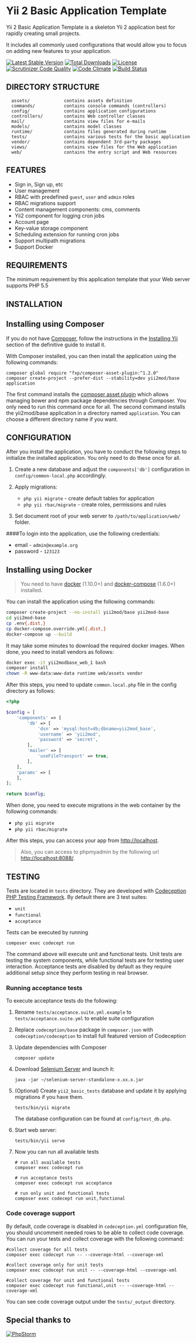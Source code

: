 Yii 2 Basic Application Template
================================

Yii 2 Basic Application Template is a skeleton Yii 2 application best for
rapidly creating small projects.

It includes all commonly used configurations that would allow you to focus on adding new
features to your application.

[![Latest Stable Version](https://poser.pugx.org/yii2mod/base/v/stable)](https://packagist.org/packages/yii2mod/base)
[![Total Downloads](https://poser.pugx.org/yii2mod/base/downloads)](https://packagist.org/packages/yii2mod/base)
[![License](https://poser.pugx.org/yii2mod/base/license)](https://packagist.org/packages/yii2mod/base)
[![Scrutinizer Code Quality](https://scrutinizer-ci.com/g/yii2mod/base/badges/quality-score.png?b=master)](https://scrutinizer-ci.com/g/yii2mod/base/?branch=master) 
[![Code Climate](https://codeclimate.com/github/yii2mod/base/badges/gpa.svg)](https://codeclimate.com/github/yii2mod/base)
[![Build Status](https://travis-ci.org/yii2mod/base.svg?branch=master)](https://travis-ci.org/yii2mod/base)

DIRECTORY STRUCTURE
-------------------

      assets/             contains assets definition
      commands/           contains console commands (controllers)
      config/             contains application configurations
      controllers/        contains Web controller classes
      mail/               contains view files for e-mails
      models/             contains model classes
      runtime/            contains files generated during runtime
      tests/              contains various tests for the basic application
      vendor/             contains dependent 3rd-party packages
      views/              contains view files for the Web application
      web/                contains the entry script and Web resources

## FEATURES
- Sign in, Sign up, etc
- User management
- RBAC with predefined `guest`, `user` and `admin` roles
- RBAC migrations support
- Content management components: cms, comments
- Yii2 component for logging cron jobs
- Account page
- Key-value storage component
- Scheduling extension for running cron jobs
- Support multipath migrations
- Support Docker


REQUIREMENTS
------------

The minimum requirement by this application template that your Web server supports PHP 5.5


INSTALLATION
------------

## Installing using Composer

If you do not have [Composer](http://getcomposer.org/), follow the instructions in the
[Installing Yii](https://github.com/yiisoft/yii2/blob/master/docs/guide/start-installation.md#installing-via-composer) section of the definitive guide to install it.

With Composer installed, you can then install the application using the following commands:

    composer global require "fxp/composer-asset-plugin:^1.2.0"
    composer create-project --prefer-dist --stability=dev yii2mod/base application

The first command installs the [composer asset plugin](https://github.com/francoispluchino/composer-asset-plugin/)
which allows managing bower and npm package dependencies through Composer. You only need to run this command
once for all. The second command installs the yii2mod/base application in a directory named `application`.
You can choose a different directory name if you want.

CONFIGURATION
-------------
After you install the application, you have to conduct the following steps to initialize
the installed application. You only need to do these once for all.

1. Create a new database and adjust the `components['db']` configuration in `config/common-local.php` accordingly.

2. Apply migrations:
    - `php yii migrate` - create default tables for application
    - `php yii rbac/migrate` - create roles, permissions and rules

3. Set document root of your web server to `/path/to/application/web/` folder.


####To login into the application, use the following credentials:
- email - `admin@example.org`
- password - `123123`


Installing using Docker
-----------------------

> You need to have [docker](http://www.docker.com) (1.10.0+) and
[docker-compose](https://docs.docker.com/compose/install/) (1.6.0+) installed.

You can install the application using the following commands:

```sh
composer create-project --no-install yii2mod/base yii2mod-base
cd yii2mod-base
cp .env{.dist,}
cp docker-compose.override.yml{.dist,}
docker-compose up --build
```
It may take some minutes to download the required docker images. When
done, you need to install vendors as follows:

```sh
docker exec -it yii2modbase_web_1 bash
composer install
chown -R www-data:www-data runtime web/assets vendor
```

After this steps, you need to update `common.local.php` file in the config directory as follows:
```php
<?php

$config = [
    'components' => [
        'db' => [
            'dsn' => 'mysql:host=db;dbname=yii2mod_base',
            'username' => 'yii2mod',
            'password' => 'secret',
        ],
        'mailer' => [
            'useFileTransport' => true,
        ],
    ],
    'params' => [
    ],
];

return $config;
```

When done, you need to execute migrations in the web container by the following commands:
- `php yii migrate`
- `php yii rbac/migrate`

After this steps, you can access your app from [http://localhost](http://localhost).

> Also, you can access to phpmyadmin by the following url [http://localhost:8088/](http://localhost:8088/).

TESTING
-------

Tests are located in `tests` directory. They are developed with [Codeception PHP Testing Framework](http://codeception.com/).
By default there are 3 test suites:

- `unit`
- `functional`
- `acceptance`

Tests can be executed by running

```
composer exec codecept run
``` 

The command above will execute unit and functional tests. Unit tests are testing the system components, while functional
tests are for testing user interaction. Acceptance tests are disabled by default as they require additional setup since
they perform testing in real browser. 


### Running  acceptance tests

To execute acceptance tests do the following:  

1. Rename `tests/acceptance.suite.yml.example` to `tests/acceptance.suite.yml` to enable suite configuration

2. Replace `codeception/base` package in `composer.json` with `codeception/codeception` to install full featured
   version of Codeception

3. Update dependencies with Composer 

    ```
    composer update  
    ```

4. Download [Selenium Server](http://www.seleniumhq.org/download/) and launch it:

    ```
    java -jar ~/selenium-server-standalone-x.xx.x.jar
    ``` 

5. (Optional) Create `yii2_basic_tests` database and update it by applying migrations if you have them.

   ```
   tests/bin/yii migrate
   ```

   The database configuration can be found at `config/test_db.php`.


6. Start web server:

    ```
    tests/bin/yii serve
    ```

7. Now you can run all available tests

   ```
   # run all available tests
   composer exec codecept run

   # run acceptance tests
   composer exec codecept run acceptance

   # run only unit and functional tests
   composer exec codecept run unit,functional
   ```

### Code coverage support

By default, code coverage is disabled in `codeception.yml` configuration file, you should uncomment needed rows to be able
to collect code coverage. You can run your tests and collect coverage with the following command:

```
#collect coverage for all tests
composer exec codecept run -- --coverage-html --coverage-xml

#collect coverage only for unit tests
composer exec codecept run unit -- --coverage-html --coverage-xml

#collect coverage for unit and functional tests
composer exec codecept run functional,unit -- --coverage-html --coverage-xml
```

You can see code coverage output under the `tests/_output` directory.

Special thanks to
------------
[![PhpStorm](http://resources.jetbrains.com/assets/media/open-graph/jetbrains_250x250.png)](https://www.jetbrains.com/phpstorm/)
